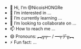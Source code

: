 - 👋 Hi, I’m @NicoisHONGRe
- 👀 I’m interested in ...
- 🌱 I’m currently learning ...
- 💞️ I’m looking to collaborate on ...
- 📫 How to reach me ...
- 😄 Pronouns: ︻╦╤─ / ━╤デ╦︻
- ⚡ Fun fact: ...

<!---
NicoisHONGRe/NicoisHONGRe is a ✨ special ✨ repository because its `README.md` (this file) appears on your GitHub profile.
You can click the Preview link to take a look at your changes.
--->
